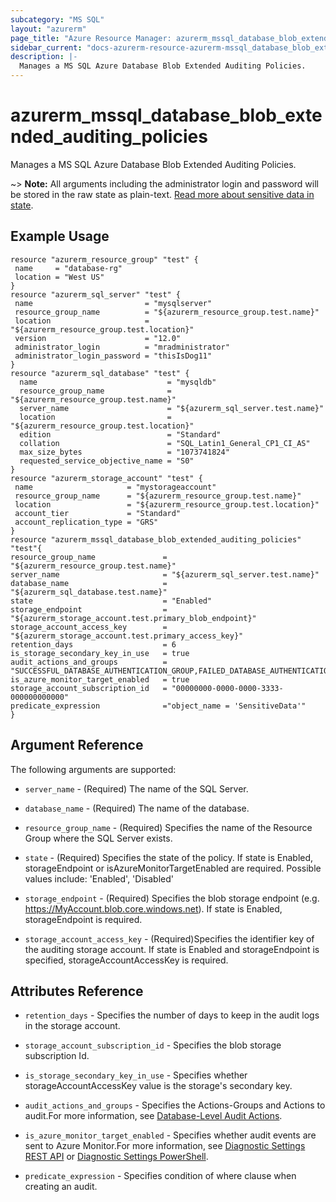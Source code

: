 ```yaml
---
subcategory: "MS SQL"
layout: "azurerm"
page_title: "Azure Resource Manager: azurerm_mssql_database_blob_extended_auditing_policies"
sidebar_current: "docs-azurerm-resource-azurerm-mssql_database_blob_extended_auditing_policies"
description: |-
  Manages a MS SQL Azure Database Blob Extended Auditing Policies.
---
```


# azurerm_mssql_database_blob_extended_auditing_policies

Manages a MS SQL Azure Database Blob Extended Auditing Policies.

~> **Note:** All arguments including the administrator login and password will be stored in the raw state as plain-text.
[Read more about sensitive data in state](/docs/state/sensitive-data.html).

## Example Usage

```hcl
resource "azurerm_resource_group" "test" {
 name     = "database-rg"
 location = "West US"
}
resource "azurerm_sql_server" "test" {
 name                         = "mysqlserver"
 resource_group_name          = "${azurerm_resource_group.test.name}"
 location                     = "${azurerm_resource_group.test.location}"
 version                      = "12.0"
 administrator_login          = "mradministrator"
 administrator_login_password = "thisIsDog11"
}
resource "azurerm_sql_database" "test" {
  name                             = "mysqldb"
  resource_group_name              = "${azurerm_resource_group.test.name}"
  server_name                      = "${azurerm_sql_server.test.name}"
  location                         = "${azurerm_resource_group.test.location}"
  edition                          = "Standard"
  collation                        = "SQL_Latin1_General_CP1_CI_AS"
  max_size_bytes                   = "1073741824"
  requested_service_objective_name = "S0"
}
resource "azurerm_storage_account" "test" {
 name                     = "mystorageaccount"
 resource_group_name      = "${azurerm_resource_group.test.name}"
 location                 = "${azurerm_resource_group.test.location}"
 account_tier             = "Standard"
 account_replication_type = "GRS"
}
resource "azurerm_mssql_database_blob_extended_auditing_policies" "test"{
resource_group_name               = "${azurerm_resource_group.test.name}"
server_name                       = "${azurerm_sql_server.test.name}"
database_name                     = "${azurerm_sql_database.test.name}"
state                             = "Enabled"
storage_endpoint                  = "${azurerm_storage_account.test.primary_blob_endpoint}"
storage_account_access_key        = "${azurerm_storage_account.test.primary_access_key}"
retention_days                    = 6
is_storage_secondary_key_in_use   = true
audit_actions_and_groups          = "SUCCESSFUL_DATABASE_AUTHENTICATION_GROUP,FAILED_DATABASE_AUTHENTICATION_GROUP"
is_azure_monitor_target_enabled   = true
storage_account_subscription_id   = "00000000-0000-0000-3333-000000000000"
predicate_expression              ="object_name = 'SensitiveData'"
}
```
## Argument Reference

The following arguments are supported:

* `server_name` - (Required) The name of the SQL Server.

* `database_name` - (Required) The name of the database.

* `resource_group_name` - (Required) Specifies the name of the Resource Group where the SQL Server exists.

* `state` - (Required) Specifies the state of the policy. If state is Enabled, storageEndpoint or isAzureMonitorTargetEnabled are required. Possible values include: 'Enabled', 'Disabled'

* `storage_endpoint` - (Required) Specifies the blob storage endpoint (e.g. https://MyAccount.blob.core.windows.net). If state is Enabled, storageEndpoint is required.

* `storage_account_access_key` - (Required)Specifies the identifier key of the auditing storage account. If state is Enabled and storageEndpoint is specified, storageAccountAccessKey is required.

## Attributes Reference

* `retention_days` - Specifies the number of days to keep in the audit logs in the storage account.

* `storage_account_subscription_id` - Specifies the blob storage subscription Id.

* `is_storage_secondary_key_in_use` - Specifies whether storageAccountAccessKey value is the storage's secondary key.

* `audit_actions_and_groups` - Specifies the Actions-Groups and Actions to audit.For more information, see [Database-Level Audit Actions](https://docs.microsoft.com/en-us/sql/relational-databases/security/auditing/sql-server-audit-action-groups-and-actions#database-level-audit-actions).

* `is_azure_monitor_target_enabled` - Specifies whether audit events are sent to Azure Monitor.For more information, see [Diagnostic Settings REST API](https://go.microsoft.com/fwlink/?linkid=2033207) or [Diagnostic Settings PowerShell](https://go.microsoft.com/fwlink/?linkid=2033043).

* `predicate_expression` - Specifies condition of where clause when creating an audit.